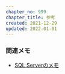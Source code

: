 ```yaml
---
chapter_no: 999
chapter_title: 参考
created: 2021-12-29
updated: 2022-01-01
---
```

### 関連メモ
- [SQL Serverのメモ]({{link_to_it_sqlserver}})
